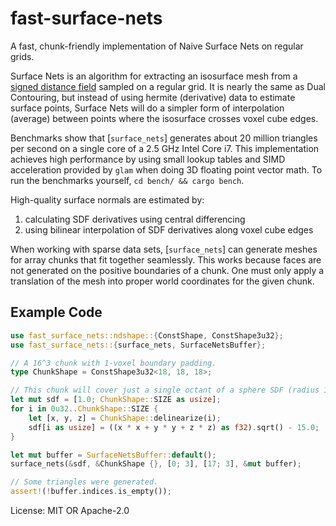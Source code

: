 # fast-surface-nets

A fast, chunk-friendly implementation of Naive Surface Nets on regular grids.

Surface Nets is an algorithm for extracting an isosurface mesh from a [signed distance
field](https://en.wikipedia.org/wiki/Signed_distance_function) sampled on a regular grid. It is nearly the same as Dual
Contouring, but instead of using hermite (derivative) data to estimate surface points, Surface Nets will do a simpler form
of interpolation (average) between points where the isosurface crosses voxel cube edges.

Benchmarks show that [`surface_nets`] generates about 20 million triangles per second on a single core of a 2.5 GHz Intel
Core i7. This implementation achieves high performance by using small lookup tables and SIMD acceleration provided by `glam`
when doing 3D floating point vector math. To run the benchmarks yourself, `cd bench/ && cargo bench`.

High-quality surface normals are estimated by:

1. calculating SDF derivatives using central differencing
2. using bilinear interpolation of SDF derivatives along voxel cube edges

When working with sparse data sets, [`surface_nets`] can generate meshes for array chunks that fit together seamlessly. This
works because faces are not generated on the positive boundaries of a chunk. One must only apply a translation of the mesh
into proper world coordinates for the given chunk.

## Example Code

```rust
use fast_surface_nets::ndshape::{ConstShape, ConstShape3u32};
use fast_surface_nets::{surface_nets, SurfaceNetsBuffer};

// A 16^3 chunk with 1-voxel boundary padding.
type ChunkShape = ConstShape3u32<18, 18, 18>;

// This chunk will cover just a single octant of a sphere SDF (radius 15).
let mut sdf = [1.0; ChunkShape::SIZE as usize];
for i in 0u32..ChunkShape::SIZE {
    let [x, y, z] = ChunkShape::delinearize(i);
    sdf[i as usize] = ((x * x + y * y + z * z) as f32).sqrt() - 15.0;
}

let mut buffer = SurfaceNetsBuffer::default();
surface_nets(&sdf, &ChunkShape {}, [0; 3], [17; 3], &mut buffer);

// Some triangles were generated.
assert!(!buffer.indices.is_empty());
```

License: MIT OR Apache-2.0

